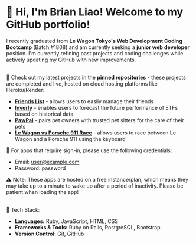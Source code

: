 # 👋 Hi, I'm Brian Liao! Welcome to my GitHub portfolio!

I recently graduated from **Le Wagon Tokyo's Web Development Coding Bootcamp** (Batch #1808) and am currently seeking a **junior web developer** position. I'm currently refining past projects and coding challenges while actively updating my GitHub with new improvements.<br><br>

📌 Check out my latest projects in the **pinned repositories** - these projects are completed and live, hosted on cloud hosting platforms like Heroku/Render:
- **[Friends List](https://friends-list-orxx.onrender.com)** - allows users to easily manage their friends
- **[Inverly](https://inverly-859ae028bfa9.herokuapp.com)** - enables users to forecast the future performance of ETFs based on historical data
- **[PawPal](https://pawpal-bae480293655.herokuapp.com)** - pairs pet owners with trusted pet sitters for the care of their pets
- **[Le Wagon vs Porsche 911 Race](https://wagon-race.onrender.com)** - allows users to race between Le Wagon and a Porsche 911 using the keyboard

🔐 For apps that require sign-in, please use the following credentials:<br>
- Email: user@example.com<br>
- Password: password

⚠️ Note: These apps are hosted on a free instance/plan, which means they may take up to a minute to wake up after a period of inactivity. Please be patient when loading the app!<br><br>

🔧 Tech Stack:
- **Languages:** Ruby, JavaScript, HTML, CSS
- **Frameworks & Tools:** Ruby on Rails, PostgreSQL, Bootstrap
- **Version Control:** Git, GitHub
